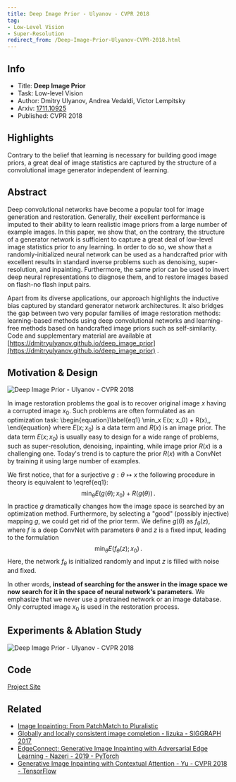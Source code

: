 ```yaml
---
title: Deep Image Prior - Ulyanov - CVPR 2018
tag:
- Low-Level Vision
- Super-Resolution
redirect_from: /Deep-Image-Prior-Ulyanov-CVPR-2018.html
---
```


## Info

- Title: **Deep Image Prior**
- Task: Low-level Vision
- Author: Dmitry Ulyanov, Andrea Vedaldi, Victor Lempitsky
- Arxiv: [1711.10925](https://arxiv.org/abs/1711.10925)
- Published: CVPR 2018

## Highlights

Contrary to the belief that learning is necessary for building good image priors, a great deal of image statistics are captured by the structure of a convolutional image generator independent of learning.

## Abstract

Deep convolutional networks have become a popular tool for image generation and restoration. Generally, their excellent performance is imputed to their ability to learn realistic image priors from a large number of example images. In this paper, we show that, on the contrary, the structure of a generator network is sufficient to capture a great deal of low-level image statistics prior to any learning. In order to do so, we show that a randomly-initialized neural network can be used as a handcrafted prior with excellent results in standard inverse problems such as denoising, super-resolution, and inpainting. Furthermore, the same prior can be used to invert deep neural representations to diagnose them, and to restore images based on flash-no flash input pairs.

Apart from its diverse applications, our approach highlights the inductive bias captured by standard generator network architectures. It also bridges the gap between two very popular families of image restoration methods: learning-based methods using deep convolutional networks and learning-free methods based on handcrafted image priors such as self-similarity. Code and supplementary material are available at [https://dmitryulyanov.github.io/deep_image_prior](https://dmitryulyanov.github.io/deep_image_prior) .

## Motivation & Design
![Deep Image Prior - Ulyanov - CVPR 2018](https://i.imgur.com/mjcpOUP.png)

<script async src="https://pagead2.googlesyndication.com/pagead/js/adsbygoogle.js"></script>
<ins class="adsbygoogle"
     style="display:block; text-align:center;"
     data-ad-layout="in-article"
     data-ad-format="fluid"
     data-ad-client="ca-pub-4466575858054752"
     data-ad-slot="8787986126"></ins>
<script>
     (adsbygoogle = window.adsbygoogle || []).push({});
</script>

In image restoration problems the goal is to recover original image $x$ having a corrupted image $x_0$. Such problems are often formulated as an optimization task: \begin{equation}\label{eq1} \min_x E(x; x_0) + R(x)\,, \end{equation} where $E(x; x_0)$ is a data term and $R(x)$ is an image prior. The data term $E(x; x_0)$ is usually easy to design for a wide range of problems, such as super-resolution, denoising, inpainting, while image prior $R(x)$ is a challenging one. Today's trend is to capture the prior $R(x)$ with a ConvNet by training it using large number of examples.

We first notice, that for a surjective $g: \theta \mapsto x$ the following procedure in theory is equivalent to \eqref{eq1}: $$\min_\theta E(g(\theta); x_0) + R(g(\theta)) \,.$$ In practice $g$ dramatically changes how the image space is searched by an optimization method. Furthermore, by selecting a "good" (possibly injective) mapping $g$, we could get rid of the prior term. We define $g(\theta)$ as $f_\theta(z)$, where $f$ is a deep ConvNet with parameters $\theta$ and $z$ is a fixed input, leading to the formulation $$\min_\theta E(f_\theta (z); x_0) \,.$$ Here, the network $f_\theta$ is initialized randomly and input $z$ is filled with noise and fixed.

In other words, **instead of searching for the answer in the image space we now search for it in the space of neural network's parameters**. We emphasize that we never use a pretrained network or an image database. Only corrupted image $x_0$ is used in the restoration process.

## Experiments & Ablation Study

![Deep Image Prior - Ulyanov - CVPR 2018](https://i.imgur.com/Sldx9Yw.png)


## Code

[Project Site]([https://dmitryulyanov.github.io/deep_image_prior](https://dmitryulyanov.github.io/deep_image_prior))


## Related
- [Image Inpainting: From PatchMatch to Pluralistic](https://arxivnote.ddlee.cn/Imbalance-Problems-in-Object-Detection-A-Review-Oksuz-2019.html)
- [Globally and locally consistent image completion - Iizuka - SIGGRAPH 2017](https://arxivnote.ddlee.cn/Globally-and-locally-consistent-image-completion-SIGGRAPH.html)
- [EdgeConnect: Generative Image Inpainting with Adversarial Edge Learning - Nazeri - 2019 - PyTorch](https://arxivnote.ddlee.cn/EdgeConnect-Generative-Image-Inpainting-with-Adversarial-Edge-Learning-Nazeri.html)
- [Generative Image Inpainting with Contextual Attention - Yu - CVPR 2018 - TensorFlow](https://arxivnote.ddlee.cn/Generative-Image-Inpainting-with-Contextual-Attention-Yu-CVPR-TensorFlow.html)